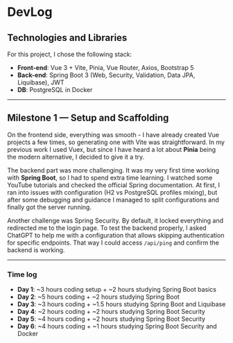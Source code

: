 # DevLog

## Technologies and Libraries

For this project, I chose the following stack:
- **Front-end**: Vue 3 + Vite, Pinia, Vue Router, Axios, Bootstrap 5
- **Back-end**: Spring Boot 3 (Web, Security, Validation, Data JPA, Liquibase), JWT
- **DB**: PostgreSQL in Docker


---

## Milestone 1 — Setup and Scaffolding

On the frontend side, everything was smooth - I have already created Vue projects a few times, so generating one with Vite was straightforward. In my previous work I used Vuex, but since I have heard a lot about **Pinia** being the modern alternative, I decided to give it a try. 

The backend part was more challenging. It was my very first time working with **Spring Boot**, so I had to spend extra time learning. I watched some YouTube tutorials and checked the official Spring documentation. At first, I ran into issues with configuration (H2 vs PostgreSQL profiles mixing), but after some debugging and guidance I managed to split configurations and finally got the server running.  

Another challenge was Spring Security. By default, it locked everything and redirected me to the login page. To test the backend properly, I asked ChatGPT to help me with a configuration that allows skipping authentication for specific endpoints. That way I could access `/api/ping` and confirm the backend is working.  


---

### Time log
- **Day 1**: ~3 hours coding setup + ~2 hours studying Spring Boot basics
- **Day 2**: ~5 hours coding + ~2 hours studying Spring Boot 
- **Day 3**: ~3 hours coding + ~1.5 hours studying Spring Boot and Liquibase
- **Day 4**: ~2 hours coding + ~2 hours studying Spring Boot Security
- **Day 5**: ~4 hours coding + ~2 hours studying Spring Boot Security
- **Day 6**: ~4 hours coding + ~1 hours studying Spring Boot Security and Docker